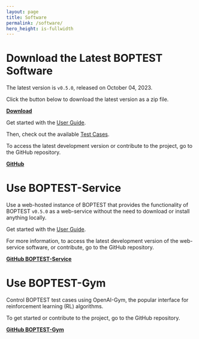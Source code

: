 ```yaml
---
layout: page
title: Software
permalink: /software/
hero_height: is-fullwidth
---
```


# Download the Latest BOPTEST Software

The latest version is ``v0.5.0``, released on October 04, 2023.

Click the button below to download the latest version as a zip file.

<a class="button is-primary" href="https://github.com/ibpsa/project1-boptest/releases/download/v0.5.0/project1-boptest-0.5.0.zip"><b>Download</b></a>

Get started with the [User Guide](/docs-userguide/index.html).

Then, check out the available [Test Cases](/project1-boptest/testcases/index.html).

To access the latest development version or contribute to the project, go to the GitHub repository.

<a class="button is-info" href="https://github.com/ibpsa/project1-boptest"><b>GitHub</b></a>

# Use BOPTEST-Service

Use a web-hosted instance of BOPTEST that provides the functionality of BOPTEST ``v0.5.0`` as a web-service without the need to download or install anything locally.

Get started with the [User Guide](/docs-userguide/index.html).

For more information, to access the latest development version of the web-service software, or contribute, go to the GitHub repository.

<a class="button is-info" href="https://github.com/NREL/boptest-service"><b>GitHub BOPTEST-Service</b></a>

# Use BOPTEST-Gym

Control BOPTEST test cases using OpenAI-Gym, the popular interface for reinforcement learning (RL) algorithms.

To get started or contribute to the project, go to the GitHub repository.

<a class="button is-info" href="https://github.com/ibpsa/project1-boptest-gym"><b>GitHub BOPTEST-Gym</b></a>
